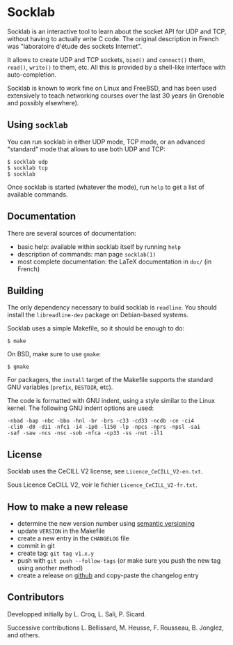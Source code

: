 Socklab
=======

Socklab is an interactive tool to learn about the socket API for UDP and TCP,
without having to actually write C code.  The original description in French
was "laboratoire d'étude des sockets Internet".

It allows to create UDP and TCP sockets, `bind()` and `connect()` them, `read()`,
`write()` to them, etc.  All this is provided by a shell-like interface with
auto-completion.

Socklab is known to work fine on Linux and FreeBSD, and has been used extensively
to teach networking courses over the last 30 years (in Grenoble and possibly elsewhere).

Using `socklab`
---------------

You can run socklab in either UDP mode, TCP mode, or an advanced "standard" mode
that allows to use both UDP and TCP:

```
$ socklab udp
$ socklab tcp
$ socklab
```

Once socklab is started (whatever the mode), run `help` to get a list of available commands.

Documentation
-------------

There are several sources of documentation:

- basic help: available within socklab itself by running `help`
- description of commands: man page `socklab(1)`
- most complete documentation: the LaTeX documentation in `doc/` (in French)

Building
--------

The only dependency necessary to build socklab is `readline`.  You should install
the `libreadline-dev` package on Debian-based systems.

Socklab uses a simple Makefile, so it should be enough to do:

    $ make

On BSD, make sure to use `gmake`:

    $ gmake

For packagers, the `install` target of the Makefile supports the standard GNU
variables (`prefix`, `DESTDIR`, etc).

The code is formatted with GNU indent, using a style similar to the Linux kernel.
The following GNU indent options are used:

    -nbad -bap -nbc -bbo -hnl -br -brs -c33 -cd33 -ncdb -ce -ci4 
    -cli0 -d0 -di1 -nfc1 -i4 -ip0 -l150 -lp -npcs -nprs -npsl -sai
    -saf -saw -ncs -nsc -sob -nfca -cp33 -ss -nut -il1

License
-------

Socklab uses the CeCILL V2 license, see `Licence_CeCILL_V2-en.txt`.

Sous Licence CeCILL V2, voir le fichier `Licence_CeCILL_V2-fr.txt`.

How to make a new release
-------------------------

- determine the new version number using [semantic versioning](https://semver.org/)
- update `VERSION` in the Makefile
- create a new entry in the `CHANGELOG` file
- commit in git
- create tag: `git tag v1.x.y`
- push with `git push --follow-tags` (or make sure you push the new tag using another method)
- create a release on [github](https://github.com/drakkar-lig/socklab/releases) and copy-paste the changelog entry

Contributors
------------

Developped initially by L. Croq, L. Sali, P. Sicard.

Successive contributions L. Bellissard, M. Heusse, F. Rousseau, B. Jonglez, and others.
